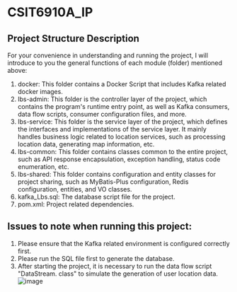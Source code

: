 # CSIT6910A_IP

## Project Structure Description
For your convenience in understanding and running the project, I will introduce to you the general functions of each module (folder) mentioned above:
1. docker: This folder contains a Docker Script that includes Kafka related docker images.
2. lbs-admin: This folder is the controller layer of the project, which contains the program's runtime entry point, as well as Kafka consumers, data flow scripts, consumer configuration files, and more.
3. lbs-service: This folder is the service layer of the project, which defines the interfaces and implementations of the service layer. It mainly handles business logic related to location services, such as processing location data, generating map information, etc.
4. lbs-common: This folder contains classes common to the entire project, such as API response encapsulation, exception handling, status code enumeration, etc.
5. lbs-shared: This folder contains configuration and entity classes for project sharing, such as MyBatis-Plus configuration, Redis configuration, entities, and VO classes.
6. kafka_Lbs.sql: The database script file for the project.
7. pom.xml: Project related dependencies.


## Issues to note when running this project:
1. Please ensure that the Kafka related environment is configured correctly first.
2. Please run the SQL file first to generate the database.
3. After starting the project, it is necessary to run the data flow script "DataStream. class" to simulate the generation of user location data.
![image](https://github.com/596206579/CSIT6910D_IP/assets/42928202/2160ebb9-9da4-4399-a3d9-8b81929ad358)

